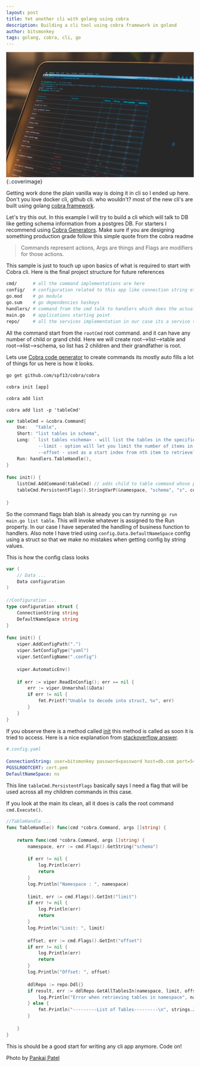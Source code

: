 ```yaml
---
layout: post
title: Yet another cli with golang using cobra 
description: Building a cli tool using cobra framework in goland 
author: bitsmonkey
tags: golang, cobra, cli, go 
---
```


![cobra-golang-cli](/img/cobra-golang-cli.jpg){:.coverimage}

Getting work done the plain vanilla way is doing it in cli so I ended up here. Don't you love docker cli, github cli. who wouldn't? most of the new cli's are built using golang [cobra framework](https://github.com/spf13/cobra).

Let's try this out. In this example I will try to build a cli which will talk to DB like getting schema information from a postgres DB.
For starters I recommend using [Cobra Generators](https://github.com/spf13/cobra#using-the-cobra-generator). 
Make sure if you are designing something production grade follow this simple quote from the cobra readme

> Commands represent actions, Args are things and Flags are modifiers for those actions.

This sample is just to touch up upon basics of what is required to start with Cobra cli. Here is the final project structure for future references

```sh
cmd/      # all the command implementations are here     
config/   # configuration related to this app like connection string etc,.
go.mod    # go module
go.sum    # go dependencies haskeys
handlers/ # command from the cmd talk to handlers which does the actual call the services
main.go   # applications starting point
repo/     # all the services implementation in our case its a service talking to the DB so name repo
```

All the command start from the `rootCmd` root command. and it can have any number of child or grand child. Here we will create root-->list-->table and root-->list-->schema, so list has 2 children and their grandfather is root.

Lets use [Cobra code generator](https://github.com/spf13/cobra/blob/master/cobra/README.md) to create commands its mostly auto fills a lot of things for us here is how it looks.

`go get github.com/spf13/cobra/cobra`

`cobra init [app]`

`cobra add list`

`cobra add list -p 'tableCmd'`

```go
var tableCmd = &cobra.Command{
	Use:   "table",
	Short: "list tables in schema",
	Long: `	list tables <schema> - will list the tables in the specified schema
			--limit - option will let you limit the number of items in the result
			--offset - used as a start index from nth item to retrieve`,
	Run: handlers.TableHandle(),
}

func init() {
	listCmd.AddCommand(tableCmd) // adds child to table command whose parent is list.	
	tableCmd.PersistentFlags().StringVarP(&namespace, "schema", "s", config.Data.DefaultNameSpace, "Schema name")

}
```

So the command flags blah blah is already you can try running `go run main.go list table`. This will invoke whatever is assigned to the Run property. In our case I have seperated the handling of business function to handlers. Also note I have tried using `config.Data.DefaultNameSpace` config using a struct so that we make no mistakes when getting config by string values.

This is how the config class looks

```go
var (
	// Data ...
	Data configuration
)

//Configuration ...
type configuration struct {
	ConnectionString string
	DefaultNameSpace string
}

func init() {
	viper.AddConfigPath(".")
	viper.SetConfigType("yaml")
	viper.SetConfigName(".config")

	viper.AutomaticEnv()

	if err := viper.ReadInConfig(); err == nil {
		err := viper.Unmarshal(&Data)
		if err != nil {
			fmt.Printf("Unable to decode into struct, %v", err)
		}
	}
}
```

If you observe there is a method called [init](https://golang.org/doc/effective_go.html#init) this method is called as soon it is tried to access. Here is a nice explanation from [stackoverflow answer](https://stackoverflow.com/a/49831018/713149).


```yaml
#.config.yaml

ConnectionString: user=bitsmonkey password=password host=db.com port=5432 dbname=jimmy connect_timeout=20 sslmode=verify-full
PGSSLROOTCERT: cert.pem
DefaultNameSpace: ns
```

This line `tableCmd.PersistentFlags` basically says I need a flag that will be used across all my children commands in this case.

If you look at the main its clean, all it does is calls the root command `cmd.Execute()`.

```go
//TableHandle ...
func TableHandle() func(cmd *cobra.Command, args []string) {

	return func(cmd *cobra.Command, args []string) {
		namespace, err := cmd.Flags().GetString("schema")

		if err != nil {
			log.Println(err)
			return
		}
		log.Println("Namespace : ", namespace)
		
		limit, err := cmd.Flags().GetInt("limit")
		if err != nil {
			log.Println(err)
			return
		}
		log.Println("Limit: ", limit)

		offset, err := cmd.Flags().GetInt("offset")
		if err != nil {
			log.Println(err)
			return
		}
		log.Println("Offset: ", offset)

		ddlRepo := repo.Ddl{}
		if result, err := ddlRepo.GetAllTablesIn(namespace, limit, offset); err != nil {
			log.Println("Error when retrieving tables in namespace", namespace)
		} else {
			fmt.Println("---------List of Tables---------\n", strings.Join(result, "\n"))
		}

	}
}
```

This is should be a good start for writing any cli app anymore. Code on!

Photo by [Pankaj Patel](https://unsplash.com/@pankajpatel?utm_source=unsplash&amp;utm_medium=referral&amp;utm_content=creditCopyText)

